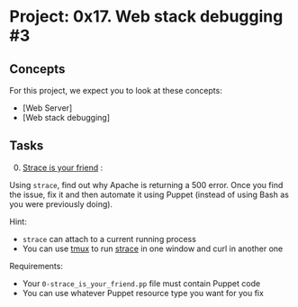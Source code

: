 # Project: 0x17. Web stack debugging #3

## Concepts

For this project, we expect you to look at these concepts:

- [Web Server]
- [Web stack debugging]

## Tasks

0. [Strace is your friend](./0-strace_is_your_friend.pp) :

Using `strace`, find out why Apache is returning a 500 error. Once you find the issue, fix it and then automate it using Puppet (instead of using Bash as you were previously doing).

Hint:

- `strace` can attach to a current running process
- You can use [tmux](https://hamvocke.com/blog/a-quick-and-easy-guide-to-tmux/) to run [strace](https://strace.io/) in one window and curl in another one

Requirements:

- Your `0-strace_is_your_friend.pp` file must contain Puppet code
- You can use whatever Puppet resource type you want for you fix
